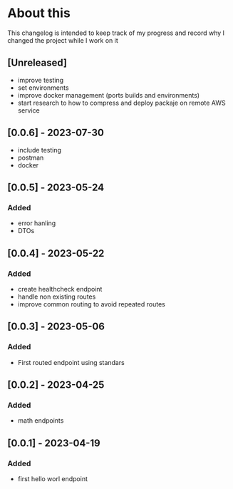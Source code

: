 # About this
This changelog is intended to keep track of my progress and record why I changed the project while I work on it

## [Unreleased]
- improve testing
- set environments
- improve docker management (ports builds and environments)
- start research to how to compress and deploy packaje on remote AWS service
## [0.0.6] - 2023-07-30
- include testing
- postman
- docker
## [0.0.5] - 2023-05-24
### Added
- error hanling
- DTOs

## [0.0.4] - 2023-05-22
### Added
- create healthcheck endpoint
- handle non existing routes
- improve common routing to avoid repeated routes
## [0.0.3] - 2023-05-06
### Added
- First routed endpoint using standars
## [0.0.2] - 2023-04-25
### Added
- math endpoints
## [0.0.1] - 2023-04-19
### Added
- first hello worl endpoint